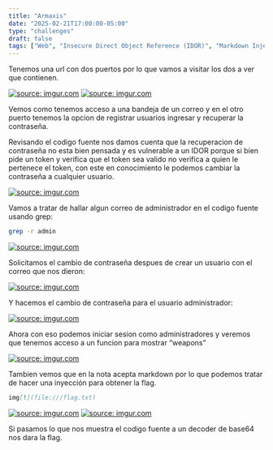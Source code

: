 ```yaml
---
title: "Armaxis"
date: "2025-02-21T17:00:00-05:00"
type: "challenges"
draft: false
tags: ["Web", "Insecure Direct Object Reference (IDOR)", "Markdown Injection"]
---
```


Tenemos una url con dos puertos por lo que vamos a visitar los dos a ver que contienen.

<a href="https://imgur.com/INILlbn"><img src="https://i.imgur.com/INILlbn.png" title="source: imgur.com" /></a>
<a href="https://imgur.com/0DFM6yL"><img src="https://i.imgur.com/0DFM6yL.png" title="source: imgur.com" /></a>

Vemos como tenemos acceso a una bandeja de un correo y en el otro puerto tenemos la opcion de registrar usuarios ingresar y recuperar la contraseña.

Revisando el codigo fuente nos damos cuenta que la recuperacion de contraseña no esta bien pensada y es vulnerable a un IDOR porque si bien pide un token y verifica que el token sea valido no verifica a quien le pertenece el token, con este en conocimiento le podemos cambiar la contraseña a cualquier usuario.

<a href="https://imgur.com/NgmrWjW"><img src="https://i.imgur.com/NgmrWjW.png" title="source: imgur.com" /></a>

Vamos a tratar de hallar algun correo de administrador en el codigo fuente usando grep:

```bash
grep -r admin
```

<a href="https://imgur.com/Pz55VjH"><img src="https://i.imgur.com/Pz55VjH.png" title="source: imgur.com" /></a>

Solicitamos el cambio de contraseña despues de crear un usuario con el correo que nos dieron:

<a href="https://imgur.com/FpSi3nd"><img src="https://i.imgur.com/FpSi3nd.png" title="source: imgur.com" /></a>

Y hacemos el cambio de contraseña para el usuario administrador:

<a href="https://imgur.com/qw2z1SF"><img src="https://i.imgur.com/qw2z1SF.png" title="source: imgur.com" /></a>

Ahora con eso podemos iniciar sesion como administradores y veremos que tenemos acceso a un funcion para mostrar “weapons”

<a href="https://imgur.com/lAJ1HvJ"><img src="https://i.imgur.com/lAJ1HvJ.png" title="source: imgur.com" /></a>

Tambien vemos que en la nota acepta markdown por lo que podemos tratar de hacer una inyección para obtener la flag.

```markdown
img[!](file:///flag.txt)
```

<a href="https://imgur.com/qav1aoI"><img src="https://i.imgur.com/qav1aoI.png" title="source: imgur.com" /></a>
<a href="https://imgur.com/hRyzZEA"><img src="https://i.imgur.com/hRyzZEA.png" title="source: imgur.com" /></a>

Si pasamos lo que nos muestra el codigo fuente a un decoder de base64 nos dara la flag.
